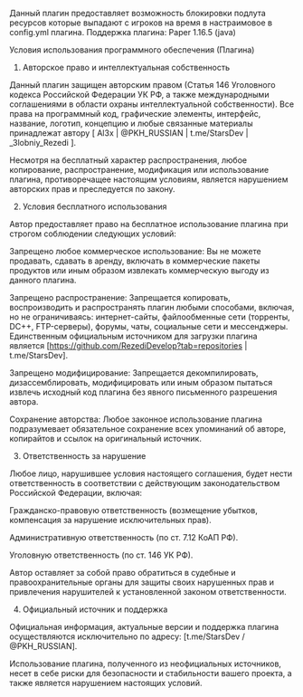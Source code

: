 Данный плагин предоставляет возможность блокировки подлута ресурсов которые выпадают с игроков на время в настраимовое в config.yml плагина.
Поддержка плагина: Paper 1.16.5 (java)





Условия использования программного обеспечения (Плагина)
1. Авторское право и интеллектуальная собственность

Данный плагин защищен авторским правом (Статья 146 Уголовного кодекса Российской Федерации УК РФ, а также международными соглашениями в области охраны интеллектуальной собственности). Все права на программный код, графические элементы, интерфейс, название, логотип, концепцию и любые связанные материалы принадлежат автору [ Al3x | @PKH_RUSSIAN | t.me/StarsDev | _3lobniy_Rezedi ].

Несмотря на бесплатный характер распространения, любое копирование, распространение, модификация или использование плагина, противоречащее настоящим условиям, является нарушением авторских прав и преследуется по закону.

2. Условия бесплатного использования

Автор предоставляет право на бесплатное использование плагина при строгом соблюдении следующих условий:

Запрещено любое коммерческое использование: Вы не можете продавать, сдавать в аренду, включать в коммерческие пакеты продуктов или иным образом извлекать коммерческую выгоду из данного плагина.

Запрещено распространение: Запрещается копировать, воспроизводить и распространять плагин любыми способами, включая, но не ограничиваясь: интернет-сайты, файлообменные сети (торренты, DC++, FTP-серверы), форумы, чаты, социальные сети и мессенджеры. Единственным официальным источником для загрузки плагина является [https://github.com/RezediDevelop?tab=repositories | t.me/StarsDev].

Запрещено модифицирование: Запрещается декомпилировать, дизассемблировать, модифицировать или иным образом пытаться извлечь исходный код плагина без явного письменного разрешения автора.

Сохранение авторства: Любое законное использование плагина подразумевает обязательное сохранение всех упоминаний об авторе, копирайтов и ссылок на оригинальный источник.

3. Ответственность за нарушение

Любое лицо, нарушившее условия настоящего соглашения, будет нести ответственность в соответствии с действующим законодательством Российской Федерации, включая:

Гражданско-правовую ответственность (возмещение убытков, компенсация за нарушение исключительных прав).

Административную ответственность (по ст. 7.12 КоАП РФ).

Уголовную ответственность (по ст. 146 УК РФ).

Автор оставляет за собой право обратиться в судебные и правоохранительные органы для защиты своих нарушенных прав и привлечения нарушителей к установленной законом ответственности.

4. Официальный источник и поддержка

Официальная информация, актуальные версии и поддержка плагина осуществляются исключительно по адресу: [t.me/StarsDev / @PKH_RUSSIAN].

Использование плагина, полученного из неофициальных источников, несет в себе риски для безопасности и стабильности вашего проекта, а также является нарушением настоящих условий.
